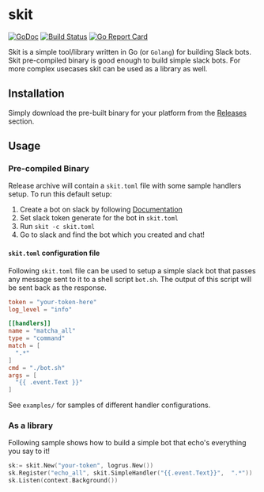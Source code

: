 # skit

[![GoDoc](https://godoc.org/github.com/spy16/skit?status.svg)](https://godoc.org/github.com/spy16/skit) [![Build Status](https://travis-ci.org/spy16/skit.svg?branch=master)](https://travis-ci.org/spy16/skit) [![Go Report Card](https://goreportcard.com/badge/github.com/spy16/skit)](https://goreportcard.com/report/github.com/spy16/skit)

Skit is a simple tool/library written in Go (or `Golang`) for building Slack bots.
Skit pre-compiled binary is good enough to build simple slack bots. For more complex
usecases skit can be used as a library as well.

## Installation

Simply download the pre-built binary for your platform from the
[Releases](https://github.com/spy16/skit/releases) section.


## Usage

### Pre-compiled Binary

Release archive will contain a `skit.toml` file with some sample handlers
setup. To run this default setup:

1. Create a bot on slack by following [Documentation](https://api.slack.com/bot-users#creating-bot-user)
2. Set slack token generate for the bot in `skit.toml`
3. Run `skit -c skit.toml`
4. Go to slack and find the bot which you created and chat!

#### `skit.toml` configuration file

Following `skit.toml` file can be used to setup a simple slack bot that
passes any message sent to it to a shell script `bot.sh`. The output of
this script will be sent back as the response.

```toml
token = "your-token-here"
log_level = "info"

[[handlers]]
name = "matcha_all"
type = "command"
match = [
  ".*"
]
cmd = "./bot.sh"
args = [
  "{{ .event.Text }}"
]
```

See `examples/` for samples of different handler configurations.

### As a library

Following sample shows how to build a simple bot that echo's everything
you say to it!

```go
sk:= skit.New("your-token", logrus.New())
sk.Register("echo_all", skit.SimpleHandler("{{.event.Text}}",  ".*"))
sk.Listen(context.Background())
```


